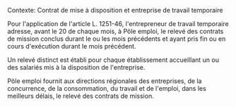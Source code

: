 Contexte: Contrat de mise à disposition et entreprise de travail temporaire

Pour l'application de l'article L. 1251-46, l'entrepreneur de travail temporaire adresse, avant le 20 de chaque mois, à Pôle emploi, le relevé des contrats de mission conclus durant le ou les mois précédents et ayant pris fin ou en cours d'exécution durant le mois précédent.

Un relevé distinct est établi pour chaque établissement accueillant un ou des salariés mis à la disposition de l'entreprise.

Pôle emploi fournit aux directions régionales des entreprises, de la concurrence, de la consommation, du travail et de l'emploi, dans les meilleurs délais, le relevé des contrats de mission.